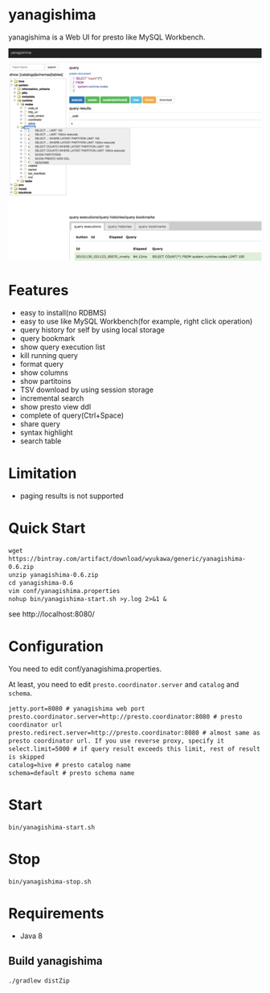 # yanagishima

yanagishima is a Web UI for presto like MySQL Workbench.

![yanagishima](screenshot/yanagishima.png)

# Features
* easy to install(no RDBMS)
* easy to use like MySQL Workbench(for example, right click operation)
* query history for self by using local storage
* query bookmark
* show query execution list
* kill running query
* format query
* show columns
* show partitoins
* TSV download by using session storage
* incremental search
* show presto view ddl
* complete of query(Ctrl+Space)
* share query
* syntax highlight
* search table

# Limitation

* paging results is not supported

# Quick Start
```
wget https://bintray.com/artifact/download/wyukawa/generic/yanagishima-0.6.zip
unzip yanagishima-0.6.zip
cd yanagishima-0.6
vim conf/yanagishima.properties
nohup bin/yanagishima-start.sh >y.log 2>&1 &
```
see http://localhost:8080/

# Configuration

You need to edit conf/yanagishima.properties.

At least, you need to edit ```presto.coordinator.server``` and ```catalog``` and ```schema```.
```
jetty.port=8080 # yanagishima web port
presto.coordinator.server=http://presto.coordinator:8080 # presto coordinator url
presto.redirect.server=http://presto.coordinator:8080 # almost same as presto coordinator url. If you use reverse proxy, specify it
select.limit=5000 # if query result exceeds this limit, rest of result is skipped
catalog=hive # presto catalog name
schema=default # presto schema name
```

# Start
```
bin/yanagishima-start.sh
```

# Stop
```
bin/yanagishima-stop.sh
```

# Requirements

* Java 8

## Build yanagishima

```
./gradlew distZip
```
